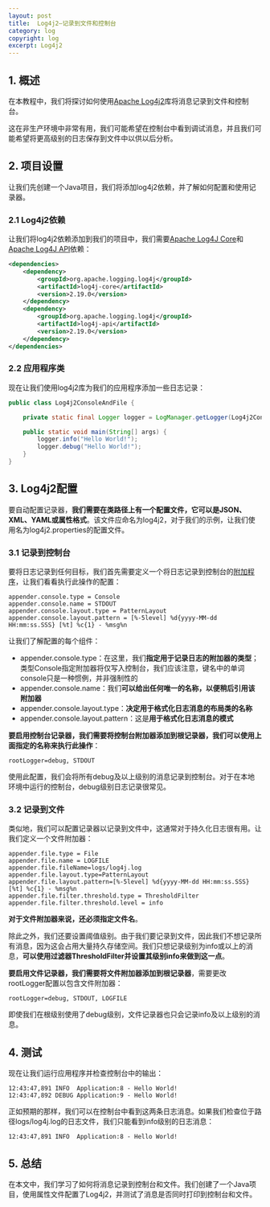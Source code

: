 ```yaml
---
layout: post
title:  Log4j2–记录到文件和控制台
category: log
copyright: log
excerpt: Log4j2
---
```


## 1. 概述

在本教程中，我们将探讨如何使用[Apache Log4j2](https://www.baeldung.com/java-logging-intro#Log4j)库将消息记录到文件和控制台。

这在非生产环境中非常有用，我们可能希望在控制台中看到调试消息，并且我们可能希望将更高级别的日志保存到文件中以供以后分析。

## 2. 项目设置

让我们先创建一个Java项目，我们将添加log4j2依赖，并了解如何配置和使用记录器。

### 2.1 Log4j2依赖

让我们将log4j2依赖添加到我们的项目中，我们需要[Apache Log4J Core](https://mvnrepository.com/artifact/org.apache.logging.log4j/log4j-core)和[Apache Log4J API](https://mvnrepository.com/artifact/org.apache.logging.log4j/log4j-api)依赖：

```xml
<dependencies>
    <dependency>
        <groupId>org.apache.logging.log4j</groupId>
        <artifactId>log4j-core</artifactId>
        <version>2.19.0</version>
    </dependency>
    <dependency>
        <groupId>org.apache.logging.log4j</groupId>
        <artifactId>log4j-api</artifactId>
        <version>2.19.0</version>
    </dependency>
</dependencies>
```

### 2.2 应用程序类

现在让我们使用log4j2库为我们的应用程序添加一些日志记录：

```java
public class Log4j2ConsoleAndFile {

    private static final Logger logger = LogManager.getLogger(Log4j2ConsoleAndFile.class);

    public static void main(String[] args) {
        logger.info("Hello World!");
        logger.debug("Hello World!");
    }
}
```

## 3. Log4j2配置

要自动配置记录器，**我们需要在类路径上有一个配置文件，它可以是JSON、XML、YAML或属性格式**。该文件应命名为log4j2，对于我们的示例，让我们使用名为log4j2.properties的配置文件。

### 3.1 记录到控制台

要将日志记录到任何目标，我们首先需要定义一个将日志记录到控制台的[附加程序](https://www.baeldung.com/log4j2-appenders-layouts-filters)，让我们看看执行此操作的配置：

```properties
appender.console.type = Console
appender.console.name = STDOUT
appender.console.layout.type = PatternLayout
appender.console.layout.pattern = [%-5level] %d{yyyy-MM-dd HH:mm:ss.SSS} [%t] %c{1} - %msg%n
```

让我们了解配置的每个组件：

- appender.console.type：在这里，我们**指定用于记录日志的附加器的类型**；类型Console指定附加器将仅写入控制台，我们应该注意，键名中的单词console只是一种惯例，并非强制性的
- appender.console.name：我们**可以给出任何唯一的名称，以便稍后引用该附加器**
- appender.console.layout.type：**决定用于格式化日志消息的布局类的名称**
- appender.console.layout.pattern：这是**用于格式化日志消息的模式**

**要启用控制台记录器，我们需要将控制台附加器添加到根记录器，我们可以使用上面指定的名称来执行此操作**：

```properties
rootLogger=debug, STDOUT
```

使用此配置，我们会将所有debug及以上级别的消息记录到控制台。对于在本地环境中运行的控制台，debug级别日志记录很常见。

### 3.2 记录到文件

类似地，我们可以配置记录器以记录到文件中，这通常对于持久化日志很有用。让我们定义一个文件附加器：

```properties
appender.file.type = File
appender.file.name = LOGFILE
appender.file.fileName=logs/log4j.log
appender.file.layout.type=PatternLayout
appender.file.layout.pattern=[%-5level] %d{yyyy-MM-dd HH:mm:ss.SSS} [%t] %c{1} - %msg%n
appender.file.filter.threshold.type = ThresholdFilter
appender.file.filter.threshold.level = info
```

**对于文件附加器来说，还必须指定文件名**。

除此之外，我们还要设置阈值级别。由于我们要记录到文件，因此我们不想记录所有消息，因为这会占用大量持久存储空间。我们只想记录级别为info或以上的消息，**可以使用过滤器ThresholdFilter并设置其级别info来做到这一点**。 

**要启用文件记录器，我们需要将文件附加器添加到根记录器**，需要更改rootLogger配置以包含文件附加器：

```properties
rootLogger=debug, STDOUT, LOGFILE
```

即使我们在根级别使用了debug级别，文件记录器也只会记录info及以上级别的消息。

## 4. 测试

现在让我们运行应用程序并检查控制台中的输出：

```text
12:43:47,891 INFO  Application:8 - Hello World!
12:43:47,892 DEBUG Application:9 - Hello World!
```

正如预期的那样，我们可以在控制台中看到这两条日志消息。如果我们检查位于路径logs/log4j.log的日志文件，我们只能看到info级别的日志消息：

```text
12:43:47,891 INFO  Application:8 - Hello World!
```

## 5. 总结

在本文中，我们学习了如何将消息记录到控制台和文件。我们创建了一个Java项目，使用属性文件配置了Log4j2，并测试了消息是否同时打印到控制台和文件。